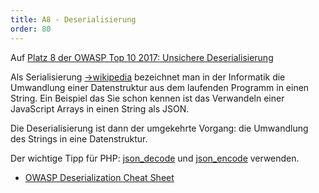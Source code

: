 ```yaml
---
title: A8 - Deserialisierung
order: 80
---
```


Auf [Platz 8 der OWASP Top 10 2017: Unsichere Deserialisierung](https://owasp.org/www-project-top-ten/2017/de/A8_2017-Unsichere_Deserialisierung)

Als Serialisierung [&rarr;wikipedia](https://de.wikipedia.org/wiki/Serialisierung) bezeichnet man in der Informatik die Umwandlung
einer Datenstruktur aus dem laufenden Programm in einen String. Ein Beispiel das Sie schon
kennen ist das Verwandeln einer JavaScript Arrays in einen String als JSON.

Die Deserialisierung ist dann der umgekehrte Vorgang: die Umwandlung des Strings in eine Datenstruktur.

Der wichtige Tipp für PHP:  [json_decode](https://www.php.net/manual/de/function.json-decode.php) und [json_encode](https://www.php.net/manual/de/function.json-encode.php) verwenden.

- [OWASP Deserialization Cheat Sheet](https://github.com/OWASP/CheatSheetSeries/blob/master/cheatsheets/Deserialization_Cheat_Sheet.md)
